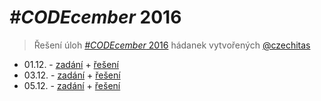 # *#CODEcember* 2016
> Řešení úloh [*#CODEcember* 2016](https://www.facebook.com/events/584080195131169/) hádanek vytvořených [@czechitas](https://github.com/czechitas)

* 01.12. - [zadání](https://www.facebook.com/events/584080195131169/permalink/584437195095469/) + [řešení](./01.js)
* 03.12. - [zadání](https://www.facebook.com/events/584080195131169/permalink/585484461657409/) + [řešení](./02.js)
* 05.12. - [zadání](https://www.facebook.com/events/584080195131169/permalink/586258914913297/) + [řešení](./03.fsx)
